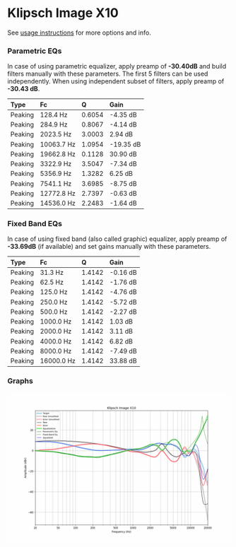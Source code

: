 # Klipsch Image X10
See [usage instructions](https://github.com/jaakkopasanen/AutoEq#usage) for more options and info.

### Parametric EQs
In case of using parametric equalizer, apply preamp of **-30.40dB** and build filters manually
with these parameters. The first 5 filters can be used independently.
When using independent subset of filters, apply preamp of **-30.43 dB**.

| Type    | Fc         |      Q | Gain      |
|:--------|:-----------|:-------|:----------|
| Peaking | 128.4 Hz   | 0.6054 | -4.35 dB  |
| Peaking | 284.9 Hz   | 0.8067 | -4.14 dB  |
| Peaking | 2023.5 Hz  | 3.0003 | 2.94 dB   |
| Peaking | 10063.7 Hz | 1.0954 | -19.35 dB |
| Peaking | 19662.8 Hz | 0.1128 | 30.90 dB  |
| Peaking | 3322.9 Hz  | 3.5047 | -7.34 dB  |
| Peaking | 5356.9 Hz  | 1.3282 | 6.25 dB   |
| Peaking | 7541.1 Hz  | 3.6985 | -8.75 dB  |
| Peaking | 12772.8 Hz | 2.7397 | -0.63 dB  |
| Peaking | 14536.0 Hz | 2.2483 | -1.64 dB  |

### Fixed Band EQs
In case of using fixed band (also called graphic) equalizer, apply preamp of **-33.69dB**
(if available) and set gains manually with these parameters.

| Type    | Fc         |      Q | Gain     |
|:--------|:-----------|:-------|:---------|
| Peaking | 31.3 Hz    | 1.4142 | -0.16 dB |
| Peaking | 62.5 Hz    | 1.4142 | -1.76 dB |
| Peaking | 125.0 Hz   | 1.4142 | -4.76 dB |
| Peaking | 250.0 Hz   | 1.4142 | -5.72 dB |
| Peaking | 500.0 Hz   | 1.4142 | -2.27 dB |
| Peaking | 1000.0 Hz  | 1.4142 | 1.03 dB  |
| Peaking | 2000.0 Hz  | 1.4142 | 3.11 dB  |
| Peaking | 4000.0 Hz  | 1.4142 | 6.82 dB  |
| Peaking | 8000.0 Hz  | 1.4142 | -7.49 dB |
| Peaking | 16000.0 Hz | 1.4142 | 33.88 dB |

### Graphs
![](./Klipsch%20Image%20X10.png)